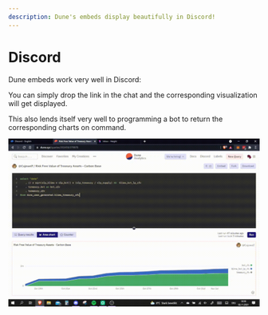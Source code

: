 ```yaml
---
description: Dune's embeds display beautifully in Discord!
---
```


# Discord

Dune embeds work very well in Discord:

You can simply drop the link in the chat and the corresponding visualization will get displayed.

This also lends itself very well to programming a bot to return the corresponding charts on command.

![](<../../.gitbook/assets/2021-11-02 18-39-01.gif>)
